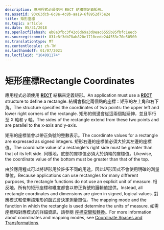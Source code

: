```yaml
---
description: 應用程式必須使用 RECT 結構來定義矩形。
ms.assetid: 93c63dcb-6c8e-4c8b-aa19-6f8952d75e2e
title: 矩形座標
ms.topic: article
ms.date: 05/31/2018
ms.openlocfilehash: eb8a3fbc3f42c6d69a3d0eac6555b85fbfc1eecb
ms.sourcegitcommit: 831e8f3db78ab820e1710cede244553c70e50500
ms.translationtype: MT
ms.contentlocale: zh-TW
ms.lasthandoff: 01/07/2021
ms.locfileid: "104991174"
---
```

# <a name="rectangle-coordinates"></a><span data-ttu-id="7de79-103">矩形座標</span><span class="sxs-lookup"><span data-stu-id="7de79-103">Rectangle Coordinates</span></span>

<span data-ttu-id="7de79-104">應用程式必須使用 [**RECT**](/previous-versions//dd162897(v=vs.85)) 結構來定義矩形。</span><span class="sxs-lookup"><span data-stu-id="7de79-104">An application must use a [**RECT**](/previous-versions//dd162897(v=vs.85)) structure to define a rectangle.</span></span> <span data-ttu-id="7de79-105">結構會指定兩個點的座標：矩形的左上角和右下角。</span><span class="sxs-lookup"><span data-stu-id="7de79-105">The structure specifies the coordinates of two points: the upper left and lower right corners of the rectangle.</span></span> <span data-ttu-id="7de79-106">矩形的側邊會從這兩個點延伸，並且平行至 X 軸和 y 軸。</span><span class="sxs-lookup"><span data-stu-id="7de79-106">The sides of the rectangle extend from these two points and are parallel to the x-axis and y-axis.</span></span>

<span data-ttu-id="7de79-107">矩形的座標值會以帶正負號的整數表示。</span><span class="sxs-lookup"><span data-stu-id="7de79-107">The coordinate values for a rectangle are expressed as signed integers.</span></span> <span data-ttu-id="7de79-108">矩形右邊的座標值必須大於其左邊的座標值。</span><span class="sxs-lookup"><span data-stu-id="7de79-108">The coordinate value of a rectangle's right side must be greater than that of its left side.</span></span> <span data-ttu-id="7de79-109">同樣地，底部的座標值必須大於頂端的座標值。</span><span class="sxs-lookup"><span data-stu-id="7de79-109">Likewise, the coordinate value of the bottom must be greater than that of the top.</span></span>

<span data-ttu-id="7de79-110">由於應用程式可以將矩形用於許多不同的用途，因此矩形函式不會使用明確的測量單位。</span><span class="sxs-lookup"><span data-stu-id="7de79-110">Because applications can use rectangles for many different purposes, the rectangle functions do not use an explicit unit of measure.</span></span> <span data-ttu-id="7de79-111">相反地，所有的矩形座標和維度都會以帶正負號的邏輯值提供。</span><span class="sxs-lookup"><span data-stu-id="7de79-111">Instead, all rectangle coordinates and dimensions are given in signed, logical values.</span></span> <span data-ttu-id="7de79-112">對應模式和使用該矩形的函式會決定測量單位。</span><span class="sxs-lookup"><span data-stu-id="7de79-112">The mapping mode and the function in which the rectangle is used determine the units of measure.</span></span> <span data-ttu-id="7de79-113">如需座標和對應模式的詳細資訊，請參閱 [座標空間和轉換](coordinate-spaces-and-transformations.md)。</span><span class="sxs-lookup"><span data-stu-id="7de79-113">For more information about coordinates and mapping modes, see [Coordinate Spaces and Transformations](coordinate-spaces-and-transformations.md).</span></span>

 

 
